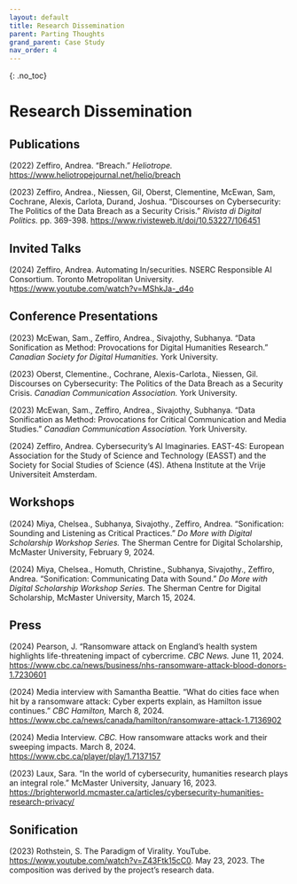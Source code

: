 ```yaml
---
layout: default
title: Research Dissemination
parent: Parting Thoughts
grand_parent: Case Study
nav_order: 4
---
```


<!-- 
This page is an example lesson template.
Add, edit, or remove any content below for the workshop in question. -->

<!-- Putting a {: .no_toc} above a header removes it from the table of contents -->

{: .no_toc}  
# Research Dissemination 

## Publications 
(2022) Zeffiro, Andrea. “Breach.” <em> Heliotrope. </em> <https://www.heliotropejournal.net/helio/breach>

(2023) Zeffiro, Andrea., Niessen, Gil, Oberst, Clementine, McEwan, Sam, Cochrane, Alexis, Carlota, Durand, Joshua. “Discourses on Cybersecurity: The Politics of the Data Breach as a Security Crisis.” <em> Rivista di Digital Politics. </em> pp. 369-398. <https://www.rivisteweb.it/doi/10.53227/106451>

## Invited Talks 
(2024) Zeffiro, Andrea. Automating In/securities. NSERC Responsible AI Consortium. Toronto Metropolitan University. h<ttps://www.youtube.com/watch?v=MShkJa-_d4o> 

## Conference Presentations 
(2023) McEwan, Sam., Zeffiro, Andrea., Sivajothy, Subhanya. “Data Sonification as Method: Provocations for Digital Humanities Research.” <em> Canadian Society for Digital Humanities. </em> York University. 

(2023) Oberst, Clementine., Cochrane, Alexis-Carlota., Niessen, Gil. Discourses on Cybersecurity: The Politics of the Data Breach as a Security Crisis. <em> Canadian Communication Association. </em> York University. 

(2023) McEwan, Sam., Zeffiro, Andrea., Sivajothy, Subhanya. “Data Sonification as Method: Provocations for Critical Communication and Media Studies.” <em> Canadian Communication Association. </em> York University. 

(2024) Zeffiro, Andrea. Cybersecurity’s AI Imaginaries. EAST-4S: European Association for the Study of Science and Technology (EASST) and the Society for Social Studies of Science (4S). Athena Institute at the Vrije Universiteit Amsterdam. 

## Workshops 
(2024) Miya, Chelsea., Subhanya, Sivajothy., Zeffiro, Andrea. “Sonification: Sounding and Listening as Critical Practices.” <em> Do More with Digital Scholarship Workshop Series. </em> The Sherman Centre for Digital Scholarship, McMaster University, February 9, 2024. 

(2024) Miya, Chelsea., Homuth, Christine., Subhanya, Sivajothy., Zeffiro, Andrea. “Sonification: Communicating Data with Sound.” <em> Do More with Digital Scholarship Workshop Series. </em> The Sherman Centre for Digital Scholarship, McMaster University, March 15, 2024. 

## Press 
(2024) Pearson, J. “Ransomware attack on England’s health system highlights life-threatening impact of cybercrime. <em> CBC News. </em> June 11, 2024. <https://www.cbc.ca/news/business/nhs-ransomware-attack-blood-donors-1.7230601>  

(2024) Media interview with Samantha Beattie. “What do cities face when hit by a ransomware attack: Cyber experts explain, as Hamilton issue continues.” <em> CBC Hamilton, </em> March 8, 2024. <https://www.cbc.ca/news/canada/hamilton/ransomware-attack-1.7136902>  

(2024) Media Interview. <em> CBC. </em> How ransomware attacks work and their sweeping impacts. March 8, 2024. <https://www.cbc.ca/player/play/1.7137157>  

(2023) Laux, Sara. “In the world of cybersecurity, humanities research plays an integral role.” McMaster University, January 16, 2023. <https://brighterworld.mcmaster.ca/articles/cybersecurity-humanities-research-privacy/> 

## Sonification 
(2023) Rothstein, S. The Paradigm of Virality. YouTube. <https://www.youtube.com/watch?v=Z43Ftk15cC0>. May 23, 2023. The composition was derived by the project’s research data. 
